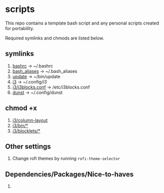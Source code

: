 # scripts
This repo contains a template bash script and any personal scripts created for portability.

Required symlinks and chmods are listed below.

## symlinks
1. [bashrc](bashrc) -> ~/.bashrc
2. [bash_aliases](bash_aliases) -> ~/.bash_aliases
3. [update](update) -> ~/bin/update
4. [i3](i3) -> ~/.config/i3
5. [i3/i3blocks.conf](i3/i3blocks.conf) -> /etc/i3blocks.conf
6. [dunst](dunst) -> ~/.config/dunst

## chmod +x
1. [i3/column-layout](i3/column-layout)
2. [i3/bin/*](i3/bin)
3. [i3/blocklets/*](i3/blocklets)

## Other settings
1. Change rofi themes by running `rofi-theme-selector`

## Dependencies/Packages/Nice-to-haves
1. 